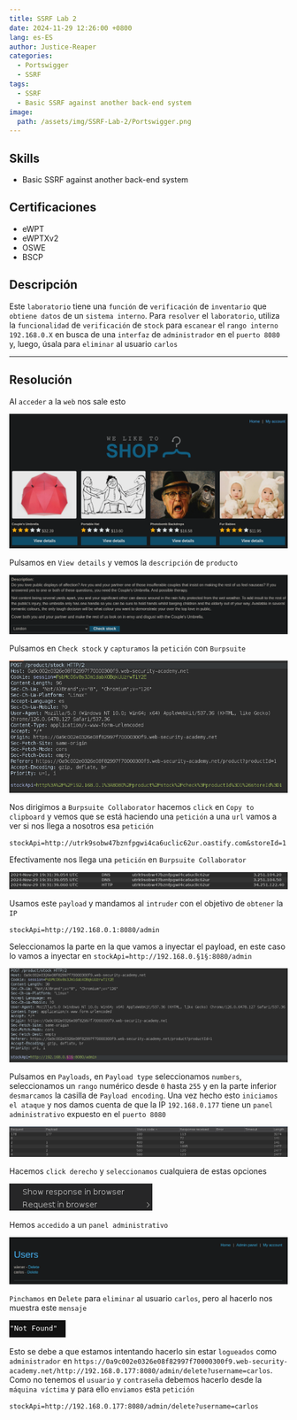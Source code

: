 ```yaml
---
title: SSRF Lab 2
date: 2024-11-29 12:26:00 +0800
lang: es-ES
author: Justice-Reaper
categories:
  - Portswigger
  - SSRF
tags:
  - SSRF
  - Basic SSRF against another back-end system
image:
  path: /assets/img/SSRF-Lab-2/Portswigger.png
---
```


## Skills

- Basic SSRF against another back-end system

## Certificaciones

- eWPT
- eWPTXv2
- OSWE
- BSCP
  
## Descripción

Este `laboratorio` tiene una `función` de `verificación` de `inventario` que `obtiene datos` de un `sistema interno`. Para `resolver` el `laboratorio`, utiliza la `funcionalidad` de `verificación` de `stock` para `escanear` el `rango interno 192.168.0.X` en busca de una `interfaz` de `administrador` en el `puerto 8080` y, luego, úsala para `eliminar` al usuario `carlos`

---
## Resolución

Al `acceder` a la `web` nos sale esto

![](/assets/img/SSRF-Lab-2/image_1.png)

Pulsamos en `View details` y vemos la `descripción` de `producto`

![](/assets/img/SSRF-Lab-2/image_2.png)

Pulsamos en `Check stock` y `capturamos` la `petición` con `Burpsuite`

![](/assets/img/SSRF-Lab-2/image_3.png)

Nos dirigimos a `Burpsuite Collaborator` hacemos `click` en `Copy to clipboard` y vemos que se está haciendo una `petición` a una `url` vamos a ver si nos llega a nosotros esa `petición`

```
stockApi=http://utrk9sobw47bznfpgwi4ca6uclic62ur.oastify.com&storeId=1
```

Efectivamente nos llega una `petición` en `Burpsuite Collaborator`

![](/assets/img/SSRF-Lab-2/image_4.png)

Usamos este `payload` y mandamos al `intruder` con el objetivo de `obtener` la `IP`

```
stockApi=http://192.168.0.1:8080/admin
```

Seleccionamos la parte en la que vamos a inyectar el payload, en este caso lo vamos a inyectar en `stockApi=http://192.168.0.§1§:8080/admin`

![](/assets/img/SSRF-Lab-2/image_5.png)

Pulsamos en `Payloads`, en `Payload type` seleccionamos `numbers`, seleccionamos un `rango` numérico desde `0` hasta `255` y en la parte inferior `desmarcamos` la casilla de `Payload encoding`. Una vez hecho esto `iniciamos el ataque` y nos damos cuenta de que la IP `192.168.0.177` tiene un `panel administrativo` expuesto en el `puerto 8080`

![](/assets/img/SSRF-Lab-2/image_6.png)

Hacemos `click derecho` y `seleccionamos` cualquiera de estas opciones

![](/assets/img/SSRF-Lab-2/image_7.png)

Hemos `accedido` a un `panel administrativo`

![](/assets/img/SSRF-Lab-2/image_8.png)

`Pinchamos` en `Delete` para `eliminar` al usuario `carlos`, pero al hacerlo nos muestra este `mensaje`

![](/assets/img/SSRF-Lab-2/image_9.png)

Esto se debe a que estamos intentando hacerlo sin estar `logueados` como `administrador` en `https://0a9c002e0326e08f82997f70000300f9.web-security-academy.net/http://192.168.0.177:8080/admin/delete?username=carlos`. Como no tenemos el `usuario` y `contraseña` debemos hacerlo desde la `máquina víctima` y para ello `enviamos` esta `petición`

```
stockApi=http://192.168.0.177:8080/admin/delete?username=carlos
```

